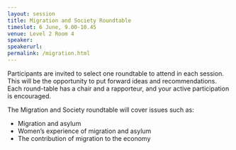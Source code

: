 ```yaml
---
layout: session
title: Migration and Society Roundtable
timeslot: 6 June, 9.00-10.45
venue: Level 2 Room 4
speaker:
speakerurl:
permalink: /migration.html
---
```



Participants are invited to select one roundtable to attend in each session. This will be the opportunity to put forward ideas and recommendations. Each round-table has a chair and a rapporteur, and your active participation is encouraged.

The Migration and Society roundtable will cover issues such as:

* Migration and asylum
* Women’s experience of migration and asylum
* The contribution of migration to the economy
